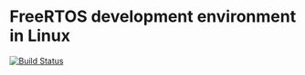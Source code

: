 # FreeRTOS development environment in Linux

[![Build Status](https://travis-ci.org/nqd/freertos_linux_devl.svg?branch=master)](https://travis-ci.org/nqd/freertos_linux_devl)
